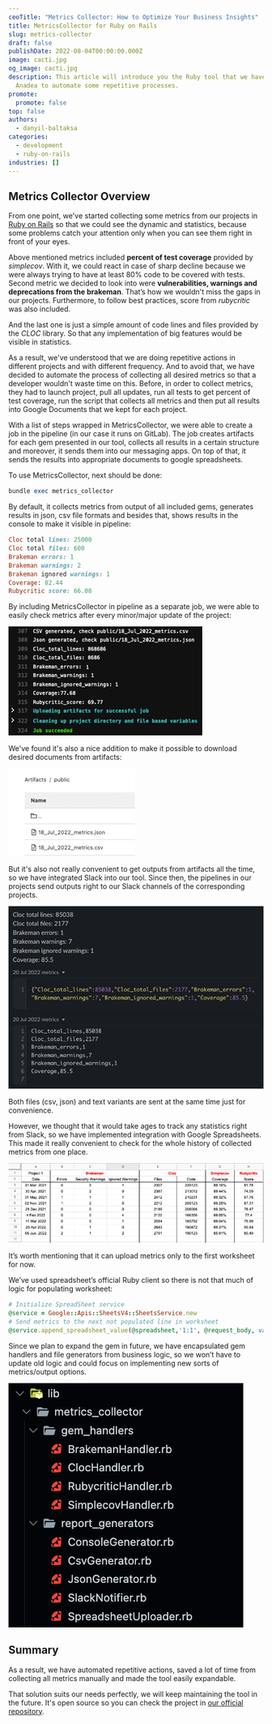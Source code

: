 ```yaml
---
ceoTitle: "Metrics Collector: How to Optimize Your Business Insights"
title: MetricsCollector for Ruby on Rails
slug: metrics-collector
draft: false
publishDate: 2022-08-04T00:00:00.000Z
image: cacti.jpg
og_image: cacti.jpg
description: This article will introduce you the Ruby tool that we have built at
  Anadea to automate some repetitive processes.
promote:
  promote: false
top: false
authors:
  - danyil-baltaksa
categories:
  - development
  - ruby-on-rails
industries: []
---
```

## Metrics Collector Overview

From one point, we've started collecting some metrics from our projects in <a href="https://anadea.info/services/web-development/ruby-on-rails-development" target="_blank">Ruby on Rails</a> so that we could see the dynamic and statistics, because some problems catch your attention only when you can see them right in front of your eyes.

Above mentioned metrics included **percent of test coverage** provided by *simplecov*. With it, we could react in case of sharp decline because we were always trying to have at least 80% code to be covered with tests. Second metric we decided to look into were **vulnerabilities, warnings and deprecations from the brakeman**. That’s how we wouldn't miss the gaps in our projects. Furthermore, to follow best practices, score from *rubycritic* was also included.

And the last one is just a simple amount of code lines and files provided by the *CLOC* library. So that any implementation of big features would be visible in statistics.

As a result, we've understood that we are doing repetitive actions in different projects and with different frequency. And to avoid that, we have decided to automate the process of collecting all desired metrics so that a developer wouldn't waste time on this. Before, in order to collect metrics, they had to launch project, pull all updates, run all tests to get percent of test coverage, run the script that collects all metrics and then put all results into Google Documents that we kept for each project.

With a list of steps wrapped in MetricsCollector, we were able to create a job in the pipeline (in our case it runs on GitLab). The job creates artifacts for each gem presented in our tool, collects all results in a certain structure and moreover, it sends them into our messaging apps. On top of that, it sends the results into appropriate documents to google spreadsheets.

To use MetricsCollector, next should be done:

```ruby
bundle exec metrics_collector
```

By default, it collects metrics from output of all included gems, generates results in json, csv file formats and besides that, shows results in the console to make it visible in pipeline:

```ruby
Cloc total lines: 25000
Cloc total files: 600
Brakeman errors: 1
Brakeman warnings: 2
Brakeman ignored warnings: 1
Coverage: 82.44
Rubycritic score: 66.08
```

By including MetricsCollector in pipeline as a separate job, we were able to easily check metrics after every minor/major update of the project:

![MetricsCollector_1](MetricsCollector_1.png)

We've found it's also a nice addition to make it possible to download desired documents from artifacts:

![MetricsCollector_2](MetricsCollector_2.png)

But it's also not really convenient to get outputs from artifacts all the time, so we have integrated Slack into our tool. Since then, the pipelines in our projects send outputs right to our Slack channels of the corresponding projects.

![MetricsCollector_3](MetricsCollector_3.jpg)

Both files (csv, json) and text variants are sent at the same time just for convenience.

However, we thought that it would take ages to track any statistics right from Slack, so we have implemented integration with Google Spreadsheets. This made it really convenient to check for the whole history of collected metrics from one place.

![MetricsCollector_4](MetricsCollector_4.png)

It’s worth mentioning that it can upload metrics only to the first worksheet for now.

We’ve used spreadsheet’s official Ruby client so there is not that much of logic for populating worksheet:

```ruby
# Initialize SpreadSheet service
@service = Google::Apis::SheetsV4::SheetsService.new
# Send metrics to the next not populated line in worksheet
@service.append_spreadsheet_value(@spreadsheet,'1:1', @request_body, value_input_option: 'USER_ENTERED' )
```

Since we plan to expand the gem in future, we have encapsulated gem handlers and file generators from business logic, so we won’t have to update old logic and could focus on implementing new sorts of metrics/output options.

![MetricsCollector_5](MetricsCollector_5.png)

## Summary

As a result, we have automated repetitive actions, saved a lot of time from collecting all metrics manually and made the tool easily expandable.

That solution suits our needs perfectly, we will keep maintaining the tool in the future. It's open source so you can check the project in <a href="https://github.com/Anadea/metrics_collector" target="_blank">our official repository</a>.
